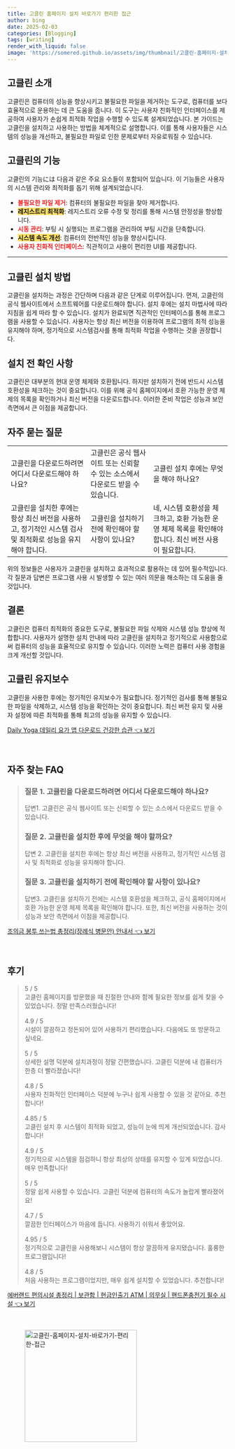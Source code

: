 ```yaml
---
title: 고클린 홈페이지 설치 바로가기 편리한 접근
author: bing
date: 2025-02-03
categories: [Blogging]
tags: [writing]
render_with_liquid: false
image: 'https://somered.github.io/assets/img/thumbnail/고클린-홈페이지-설치-바로가기-편리한-접근.webp'
---
```



<h2 id='고클린_소개'>고클린 소개</h2>

<p>고클린은 컴퓨터의 성능을 향상시키고 불필요한 파일을 제거하는 도구로, 컴퓨터를 보다 효율적으로 운용하는 데 큰 도움을 줍니다. 이 도구는 사용자 친화적인 인터페이스를 제공하여 사용자가 손쉽게 최적화 작업을 수행할 수 있도록 설계되었습니다. 본 가이드는 고클린을 설치하고 사용하는 방법을 체계적으로 설명합니다. 이를 통해 사용자들은 시스템의 성능을 개선하고, 불필요한 파일로 인한 문제로부터 자유로워질 수 있습니다.</p>

<h2 id='고클린의_기능'>고클린의 기능</h2>

<p>고클린의 기능には 다음과 같은 주요 요소들이 포함되어 있습니다. 이 기능들은 사용자의 시스템 관리와 최적화를 돕기 위해 설계되었습니다.</p>

<ul>
    <li><b><span style="color: #ee2323;">불필요한 파일 제거</span></b>: 컴퓨터의 불필요한 파일을 찾아 제거합니다.</li>
    <li><b><span style="background-color: #ffe066;">레지스트리 최적화</span></b>: 레지스트리 오류 수정 및 정리를 통해 시스템 안정성을 향상합니다.</li>
    <li><b><span style="color: #ee2323;">시동 관리</span></b>: 부팅 시 실행되는 프로그램을 관리하여 부팅 시간을 단축합니다.</li>
    <li><b><span style="background-color: #ffe066;">시스템 속도 개선</span></b>: 컴퓨터의 전반적인 성능을 향상시킵니다.</li>
    <li><b><span style="color: #ee2323;">사용자 친화적 인터페이스</span></b>: 직관적이고 사용이 편리한 UI를 제공합니다.</li>
</ul>

<hr />

<h2 id='고클린_설치_방법'>고클린 설치 방법</h2>

<p>고클린을 설치하는 과정은 간단하며 다음과 같은 단계로 이루어집니다. 먼저, 고클린의 공식 웹사이트에서 소프트웨어를 다운로드해야 합니다. 설치 후에는 설치 마법사에 따라 지침을 쉽게 따라 할 수 있습니다. 설치가 완료되면 직관적인 인터페이스를 통해 프로그램을 사용할 수 있습니다. 사용자는 항상 최신 버전을 이용하여 프로그램의 최적 성능을 유지해야 하며, 정기적으로 시스템검사를 통해 최적화 작업을 수행하는 것을 권장합니다.</p>

<h2 id='설치_전_확인사항'>설치 전 확인 사항</h2>

<p>고클린은 대부분의 현대 운영 체제와 호환됩니다. 하지만 설치하기 전에 반드시 시스템 호환성을 체크하는 것이 중요합니다. 이를 위해 공식 홈페이지에서 호환 가능한 운영 체제의 목록을 확인하거나 최신 버전을 다운로드합니다. 이러한 준비 작업은 성능과 보안 측면에서 큰 이점을 제공합니다.</p>

<h2 id='자주_묻는_질문'>자주 묻는 질문</h2>

<table>
    <tr>
        <td>고클린을 다운로드하려면 어디서 다운로드해야 하나요?</td>
        <td>고클린은 공식 웹사이트 또는 신뢰할 수 있는 소스에서 다운로드 받을 수 있습니다.</td>
        <td>고클린 설치 후에는 무엇을 해야 하나요?</td>
    </tr>
    <tr>
        <td>고클린을 설치한 후에는 항상 최신 버전을 사용하고, 정기적인 시스템 검사 및 최적화로 성능을 유지해야 합니다.</td>
        <td>고클린을 설치하기 전에 확인해야 할 사항이 있나요?</td>
        <td>네, 시스템 호환성을 체크하고, 호환 가능한 운영 체제 목록을 확인해야 합니다. 최신 버전 사용이 필요합니다.</td>
    </tr>
</table>

<p>위의 정보들은 사용자가 고클린을 설치하고 효과적으로 활용하는 데 있어 필수적입니다. 각 질문과 답변은 프로그램 사용 시 발생할 수 있는 여러 의문을 해소하는 데 도움을 줄 것입니다.</p>

<h2 id='결론'>결론</h2>

<p>고클린은 컴퓨터 최적화의 중요한 도구로, 불필요한 파일 삭제와 시스템 성능 향상에 적합합니다. 사용자가 설명한 설치 안내에 따라 고클린을 설치하고 정기적으로 사용함으로써 컴퓨터의 성능을 효율적으로 유지할 수 있습니다. 이러한 노력은 컴퓨터 사용 경험을 크게 개선할 것입니다.</p>

<h2 id='고클린_유지보수'>고클린 유지보수</h2>

<p>고클린을 사용한 후에는 정기적인 유지보수가 필요합니다. 정기적인 검사를 통해 불필요한 파일을 삭제하고, 시스템 성능을 확인하는 것이 중요합니다. 최신 버전 유지 및 사용자 설정에 따른 최적화를 통해 최고의 성능을 유지할 수 있습니다.</p>


<p><a class="click-button" title="Daily Yoga 데일리 요가 앱 다운로드 건강한 습관" href="https://somered.github.io/posts/Daily-Yoga-%EB%8D%B0%EC%9D%BC%EB%A6%AC-%EC%9A%94%EA%B0%80-%EC%95%B1-%EB%8B%A4%EC%9A%B4%EB%A1%9C%EB%93%9C-%EA%B1%B4%EA%B0%95%ED%95%9C-%EC%8A%B5%EA%B4%80/" rel="dofollow">Daily Yoga 데일리 요가 앱 다운로드 건강한 습관 👈 보기</a></p><br>
<h2 id='자주_찾는_FAQ'>자주 찾는 FAQ</h2>
<div itemscope="" itemtype="https://schema.org/FAQPage"> 
<blockquote> 
<div itemscope="" itemprop="mainEntity" itemtype="https://schema.org/Question"> 
<h3 itemprop="name">질문 1. 고클린을 다운로드하려면 어디서 다운로드해야 하나요?</h3> 
<div itemscope="" itemprop="acceptedAnswer" itemtype="https://schema.org/Answer"> 
<span itemprop="text"> 
<p>답변1. 고클린은 공식 웹사이트 또는 신뢰할 수 있는 소스에서 다운로드 받을 수 있습니다.</p> 
</span> 
</div> 
</div> 

<div itemscope="" itemprop="mainEntity" itemtype="https://schema.org/Question"> 
<h3 itemprop="name">질문 2. 고클린을 설치한 후에 무엇을 해야 할까요?</h3> 
<div itemscope="" itemprop="acceptedAnswer" itemtype="https://schema.org/Answer"> 
<span itemprop="text"> 
<p>답변 2. 고클린을 설치한 후에는 항상 최신 버전을 사용하고, 정기적인 시스템 검사 및 최적화로 성능을 유지해야 합니다.</p> 
</span> 
</div> 
</div> 

<div itemscope="" itemprop="mainEntity" itemtype="https://schema.org/Question"> 
<h3 itemprop="name">질문 3. 고클린을 설치하기 전에 확인해야 할 사항이 있나요?</h3> 
<div itemscope="" itemprop="acceptedAnswer" itemtype="https://schema.org/Answer"> 
<span itemprop="text"> 
<p>답변3. 고클린을 설치하기 전에는 시스템 호환성을 체크하고, 공식 홈페이지에서 호환 가능한 운영 체제 목록을 확인해야 합니다. 또한, 최신 버전을 사용하는 것이 성능과 보안 측면에서 이점을 제공합니다.</p> 
</span> 
</div> 
</div> 
</blockquote> 
</div>
<p><a class="click-button" title="조의금 봉투 쓰는법 총정리(장례식 병문안) 안내서" href="https://somered.github.io/posts/%EC%A1%B0%EC%9D%98%EA%B8%88-%EB%B4%89%ED%88%AC-%EC%93%B0%EB%8A%94%EB%B2%95-%EC%B4%9D%EC%A0%95%EB%A6%AC(%EC%9E%A5%EB%A1%80%EC%8B%9D-%EB%B3%91%EB%AC%B8%EC%95%88)-%EC%95%88%EB%82%B4%EC%84%9C/" rel="dofollow">조의금 봉투 쓰는법 총정리(장례식 병문안) 안내서 👈 보기</a></p><br>
<h2 id='후기'>후기</h2>
<div itemscope itemtype="https://schema.org/Product">
  <blockquote>
  <div itemprop="review" itemscope itemtype="https://schema.org/Review">
      <div itemprop="reviewRating" itemscope itemtype="https://schema.org/Rating"> <span itemprop="ratingValue">5</span> / <span itemprop="bestRating">5</span> </div>
      <span itemprop="reviewBody">고클린 홈페이지를 방문했을 때 친절한 안내와 함께 필요한 정보를 쉽게 찾을 수 있었습니다. 정말 만족스러웠습니다!</span>
  </div>
  <br>
  <div itemprop="review" itemscope itemtype="https://schema.org/Review">
      <div itemprop="reviewRating" itemscope itemtype="https://schema.org/Rating"> <span itemprop="ratingValue">4.9</span> / <span itemprop="bestRating">5</span> </div>
      <span itemprop="reviewBody">시설이 깔끔하고 정돈되어 있어 사용하기 편리했습니다. 다음에도 또 방문하고 싶네요.</span>
  </div>
  <br>
  <div itemprop="review" itemscope itemtype="https://schema.org/Review">
      <div itemprop="reviewRating" itemscope itemtype="https://schema.org/Rating"> <span itemprop="ratingValue">5</span> / <span itemprop="bestRating">5</span> </div>
      <span itemprop="reviewBody">상세한 설명 덕분에 설치과정이 정말 간편했습니다. 고클린 덕분에 내 컴퓨터가 한층 더 빨라졌습니다!</span>
  </div>
  <br>
  <div itemprop="review" itemscope itemtype="https://schema.org/Review">
      <div itemprop="reviewRating" itemscope itemtype="https://schema.org/Rating"> <span itemprop="ratingValue">4.8</span> / <span itemprop="bestRating">5</span> </div>
      <span itemprop="reviewBody">사용자 친화적인 인터페이스 덕분에 누구나 쉽게 사용할 수 있을 것 같아요. 추천합니다!</span>
  </div>
  <br>
  <div itemprop="review" itemscope itemtype="https://schema.org/Review">
      <div itemprop="reviewRating" itemscope itemtype="https://schema.org/Rating"> <span itemprop="ratingValue">4.85</span> / <span itemprop="bestRating">5</span> </div>
      <span itemprop="reviewBody">고클린 설치 후 시스템이 최적화 되었고, 성능이 눈에 띄게 개선되었습니다. 감사합니다!</span>
  </div>
  <br>
  <div itemprop="review" itemscope itemtype="https://schema.org/Review">
      <div itemprop="reviewRating" itemscope itemtype="https://schema.org/Rating"> <span itemprop="ratingValue">4.9</span> / <span itemprop="bestRating">5</span> </div>
      <span itemprop="reviewBody">정기적으로 시스템을 점검하니 항상 최상의 상태를 유지할 수 있게 되었습니다. 매우 만족합니다!</span>
  </div>
  <br>
  <div itemprop="review" itemscope itemtype="https://schema.org/Review">
      <div itemprop="reviewRating" itemscope itemtype="https://schema.org/Rating"> <span itemprop="ratingValue">5</span> / <span itemprop="bestRating">5</span> </div>
      <span itemprop="reviewBody">정말 쉽게 사용할 수 있습니다. 고클린 덕분에 컴퓨터의 속도가 놀랍게 빨라졌어요!</span>
  </div>
  <br>
  <div itemprop="review" itemscope itemtype="https://schema.org/Review">
      <div itemprop="reviewRating" itemscope itemtype="https://schema.org/Rating"> <span itemprop="ratingValue">4.7</span> / <span itemprop="bestRating">5</span> </div>
      <span itemprop="reviewBody">깔끔한 인터페이스가 마음에 듭니다. 사용하기 쉬워서 좋았어요.</span>
  </div>
  <br>
  <div itemprop="review" itemscope itemtype="https://schema.org/Review">
      <div itemprop="reviewRating" itemscope itemtype="https://schema.org/Rating"> <span itemprop="ratingValue">4.95</span> / <span itemprop="bestRating">5</span> </div>
      <span itemprop="reviewBody">정기적으로 고클린을 사용해보니 시스템이 항상 깔끔하게 유지됐습니다. 훌륭한 프로그램입니다!</span>
  </div>
  <br>
  <div itemprop="review" itemscope itemtype="https://schema.org/Review">
      <div itemprop="reviewRating" itemscope itemtype="https://schema.org/Rating"> <span itemprop="ratingValue">4.8</span> / <span itemprop="bestRating">5</span> </div>
      <span itemprop="reviewBody">처음 사용하는 프로그램이었지만, 매우 쉽게 설치할 수 있었습니다. 추천합니다!</span>
  </div>
  </blockquote>
</div>
<p><a class="click-button" title="에버랜드 편의시설 총정리 | 보관함 | 현금인출기 ATM | 의무실 | 핸드폰충전기 필수 시설" href="https://somered.github.io/posts/%EC%97%90%EB%B2%84%EB%9E%9C%EB%93%9C-%ED%8E%B8%EC%9D%98%EC%8B%9C%EC%84%A4-%EC%B4%9D%EC%A0%95%EB%A6%AC-%EB%B3%B4%EA%B4%80%ED%95%A8-%ED%98%84%EA%B8%88%EC%9D%B8%EC%B6%9C%EA%B8%B0-ATM-%EC%9D%98%EB%AC%B4%EC%8B%A4-%ED%95%B8%EB%93%9C%ED%8F%B0%EC%B6%A9%EC%A0%84%EA%B8%B0-%ED%95%84%EC%88%98-%EC%8B%9C%EC%84%A4/" rel="dofollow">에버랜드 편의시설 총정리 | 보관함 | 현금인출기 ATM | 의무실 | 핸드폰충전기 필수 시설 👈 보기</a></p><br>
<figure class="image"><img src="https://somered.github.io/assets/img/thumbnail/고클린-홈페이지-설치-바로가기-편리한-접근.webp" alt="고클린-홈페이지-설치-바로가기-편리한-접근" width="256" height="256"></figure>